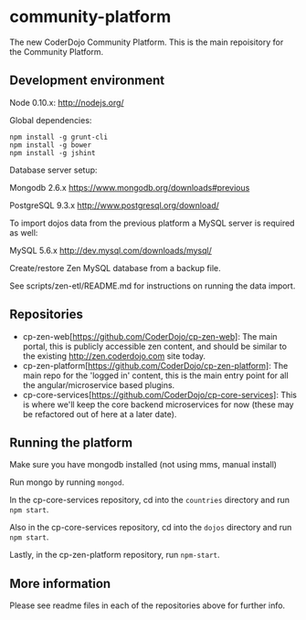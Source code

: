 # community-platform
The new CoderDojo Community Platform. This is the main repoisitory for the Community Platform.

## Development environment

Node 0.10.x:
http://nodejs.org/

Global dependencies:
```
npm install -g grunt-cli
npm install -g bower
npm install -g jshint
```

Database server setup:

Mongodb 2.6.x
https://www.mongodb.org/downloads#previous

PostgreSQL 9.3.x
http://www.postgresql.org/download/


To import dojos data from the previous platform a MySQL server is required as well:

MySQL 5.6.x
http://dev.mysql.com/downloads/mysql/

Create/restore Zen MySQL database from a backup file.

See scripts/zen-etl/README.md for instructions on running the data import.

## Repositories

* cp-zen-web[https://github.com/CoderDojo/cp-zen-web]: The main portal, this is publicly accessible zen content, and should be similar to the existing http://zen.coderdojo.com site today.
* cp-zen-platform[https://github.com/CoderDojo/cp-zen-platform]: The main repo for the 'logged in' content, this is the main entry point for all the angular/microservice based plugins.
* cp-core-services[https://github.com/CoderDojo/cp-core-services]: This is where we'll keep the core backend microservices for now (these may be refactored out of here at a later date).

## Running the platform

Make sure you have mongodb installed (not using mms, manual install)

Run mongo by running `mongod`.

In the cp-core-services repository, cd into the `countries` directory and run `npm start`.

Also in the cp-core-services repository, cd into the `dojos` directory and run `npm start`.

Lastly, in the cp-zen-platform repository, run `npm-start`.

## More information

Please see readme files in each of the repositories above for further info.






